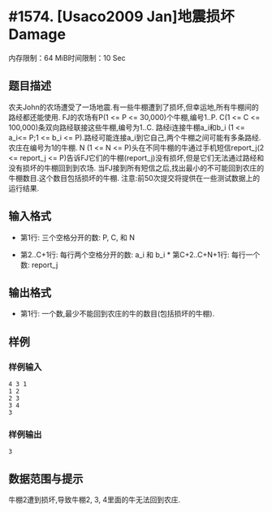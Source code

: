 # #1574. [Usaco2009 Jan]地震损坏Damage

内存限制：64 MiB时间限制：10 Sec

## 题目描述

农夫John的农场遭受了一场地震.有一些牛棚遭到了损坏,但幸运地,所有牛棚间的路经都还能使用. FJ的农场有P(1 <= P <= 30,000)个牛棚,编号1..P. C(1 <= C <= 100,000)条双向路经联接这些牛棚,编号为1..C. 路经i连接牛棚a_i和b_i (1 <= a_i<= P;1 <= b_i <= P).路经可能连接a_i到它自己,两个牛棚之间可能有多条路经.农庄在编号为1的牛棚. N (1 <= N <= P)头在不同牛棚的牛通过手机短信report_j(2 <= report_j <= P)告诉FJ它们的牛棚(report_j)没有损坏,但是它们无法通过路经和没有损坏的牛棚回到到农场. 当FJ接到所有短信之后,找出最小的不可能回到农庄的牛棚数目.这个数目包括损坏的牛棚. 注意:前50次提交将提供在一些测试数据上的运行结果. 

## 输入格式

* 第1行: 三个空格分开的数: P, C, 和 N 

* 第2..C+1行: 每行两个空格分开的数: a_i 和 b_i * 第C+2..C+N+1行: 每行一个数: report_j 

## 输出格式

* 第1行: 一个数,最少不能回到农庄的牛的数目(包括损坏的牛棚). 

## 样例

### 样例输入

    
    4 3 1
    1 2
    2 3
    3 4
    3
    
    
    
    

### 样例输出

    
    3
    
    
    

## 数据范围与提示

牛棚2遭到损坏,导致牛棚2, 3, 4里面的牛无法回到农庄.
